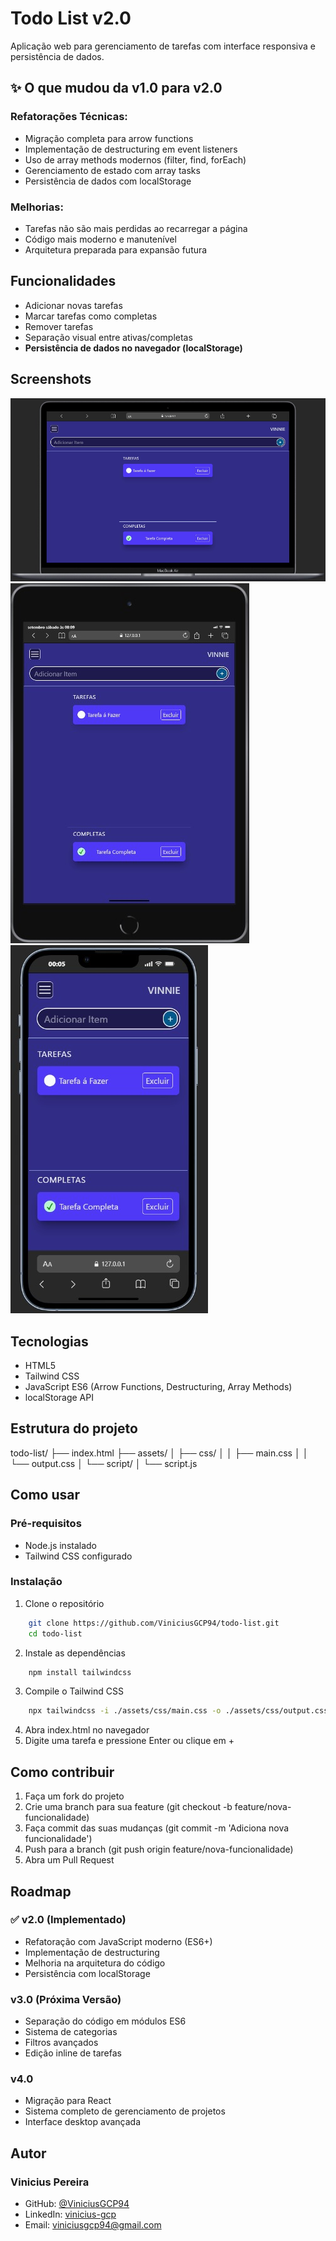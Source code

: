 # Todo List v2.0

Aplicação web para gerenciamento de tarefas com interface responsiva e persistência de dados.

## ✨ O que mudou da v1.0 para v2.0

### Refatorações Técnicas:
- Migração completa para arrow functions
- Implementação de destructuring em event listeners
- Uso de array methods modernos (filter, find, forEach)
- Gerenciamento de estado com array tasks
- Persistência de dados com localStorage

### Melhorias:
- Tarefas não são mais perdidas ao recarregar a página
- Código mais moderno e manutenível
- Arquitetura preparada para expansão futura

## Funcionalidades
- Adicionar novas tarefas
- Marcar tarefas como completas
- Remover tarefas
- Separação visual entre ativas/completas
- **Persistência de dados no navegador (localStorage)**


## Screenshots
![Todo List Preview - Desktop](./assets/images/TODO_LIST-V1-Desktop.png)
![Todo List Preview - Tablet](./assets/images/TODO_LIST-V1-Tablet.png)
![Todo List Preview - Mobile](./assets/images/TODO_LIST-V1-Mobile.png)

## Tecnologias
- HTML5
- Tailwind CSS  
- JavaScript ES6 (Arrow Functions, Destructuring, Array Methods)
- localStorage API

## Estrutura do projeto
todo-list/
├── index.html
├── assets/
│   ├── css/
│   │   ├── main.css
│   │   └── output.css
│   └── script/
│       └── script.js

## Como usar

### Pré-requisitos
- Node.js instalado
- Tailwind CSS configurado

### Instalação

1. Clone o repositório
```bash
    git clone https://github.com/ViniciusGCP94/todo-list.git
    cd todo-list
```
2. Instale as dependências
```bash
    npm install tailwindcss
```
3. Compile o Tailwind CSS
```bash
    npx tailwindcss -i ./assets/css/main.css -o ./assets/css/output.css --watch
```

4. Abra index.html no navegador
5. Digite uma tarefa e pressione Enter ou clique em +

## Como contribuir
1. Faça um fork do projeto
2. Crie uma branch para sua feature (git checkout -b feature/nova-funcionalidade)
3. Faça commit das suas mudanças (git commit -m 'Adiciona nova funcionalidade')
4. Push para a branch (git push origin feature/nova-funcionalidade)
5. Abra um Pull Request

## Roadmap

### ✅ v2.0 (Implementado)
- Refatoração com JavaScript moderno (ES6+)
- Implementação de destructuring
- Melhoria na arquitetura do código
- Persistência com localStorage

### v3.0 (Próxima Versão)
- Separação do código em módulos ES6
- Sistema de categorias
- Filtros avançados
- Edição inline de tarefas

### v4.0
- Migração para React
- Sistema completo de gerenciamento de projetos
- Interface desktop avançada

## Autor
### Vinicius Pereira

- GitHub: [@ViniciusGCP94](https://github.com/ViniciusGCP94)
- LinkedIn: [vinicius-gcp](https://linkedin.com/in/vinicius-gcp)
- Email: viniciusgcp94@gmail.com